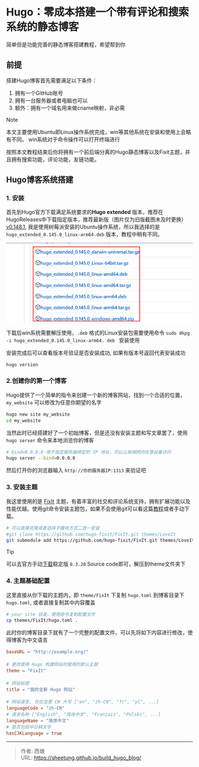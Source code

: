 # Hugo：零成本搭建一个带有评论和搜索系统的静态博客


简单但是功能完善的静态博客搭建教程，希望帮到你
<!--more-->

## 前提

搭建Hugo博客首先需要满足以下条件：

1. 拥有一个GitHub账号
2. 拥有一台服务器或者电脑也可以
3. 额外：拥有一个域名用来做cname映射，非必需

> [!NOTE]
> 本文主要使用Ubuntu即Linux操作系统完成，win等其他系统在安装和使用上会略有不同。
> win系统对于命令操作可以打开终端进行

按照本文教程结束后你将拥有一个前后端分离的Hugo静态博客以及Fixit主题，并且拥有搜索功能，评论功能，友链功能。

## Hugo博客系统搭建

### 1. 安装

首先到Hugo官方下载满足系统要求的**Hugo extended** 版本，推荐在HugoReleases中下载指定版本，推荐最新版（图片仅为旧版截图未及时更换） [v0.148.1](https://github.com/gohugoio/hugo/releases/tag/v0.148.1), 我是使用树莓派安装的Ubuntu操作系统，所以我选择的是 `hugo_extended_0.145.0_linux-arm64.deb` 版本，教程中稍有不同。

![](/assets/build_hugo_blog/20250712091511624.png)

下载后win系统需要解压使用，`.deb` 格式的Linux安装包需要使用命令 `sudo dkpg -i hugo_extended_0.145.0_linux-arm64. deb ` 安装使用

安装完成后可以查看版本号验证是否安装成功, 如果有版本号返回代表安装成功

```bash
hugo version
```

### 2.创建你的第一个博客

Hugo提供了一个简单的指令来创建一个新的博客网站，找到一个合适的位置，`my_website` 可以修改为任意你期望的名字
```bash
hugo new site my_website
cd my_website
```

当然此时已经搭建好了一个初始博客，但是还没有安装主题和写文章罢了，使用 `hugo server` 命令来本地浏览你的博客

```bash
# bind=0.0.0.0 用于指定服务器绑定的 IP 地址，可以让局域网内任意设备访问
hugo server --bind=0.0.0.0
```

然后打开你的浏览器输入 `http://你的服务器IP:1313` 来验证吧

### 3. 安装主题

我这里使用的是 [FixIt](https://github.com/hugo-fixit/FixIt/blob/main/README.zh-cn.md) 主题，有着丰富的社交和评论系统支持，拥有扩展功能以及性能优越。使用git命令安装主题包，如果不会使用git可以看这篇[教程](https://moontung.top/archives/gitadvance.html)或者手动下载。

```bash
# 可以直接克隆或者选择子模块方式二选一安装
#git clone https://github.com/hugo-fixit/FixIt.git themes/LoveIt
git submodule add https://github.com/hugo-fixit/FixIt.git themes/LoveIt
```

> [!tip] 
> 可以去官方手动[下载](https://github.com/hugo-fixit/FixIt/releases/tag/v0.3.20)稳定版 `0.3.20` Source code即可，解压到theme文件夹下

### 4. 主题基础配置

这里直接从你下载的主题内，即 `theme/FixIt` 下复制 `hugo.toml` 到博客目录下 `hugo.toml`, 或者直接复制其中内容覆盖

```bash
# your site 目录，使用命令复制配置文件
cp themes/FixIt/hugo.toml .
```

此时你的博客目录下就有了一个完整的配置文件，可以先将如下内容进行修改，使得博客为中文语言

```toml
baseURL = "http://example.org/"

# 更改使用 Hugo 构建网站时使用的默认主题
theme = "FixIt"

# 网站标题
title = "我的全新 Hugo 网站"

# 网站语言, 仅在这里 CN 大写 ["en", "zh-CN", "fr", "pl", ...]
languageCode = "zh-CN"
# 语言名称 ["English", "简体中文", "Français", "Polski", ...]
languageName = "简体中文"
# 是否包括中日韩文字
hasCJKLanguage = true
```



---

> 作者: 西塘  
> URL: https://sheetung.github.io/build_hugo_blog/  

